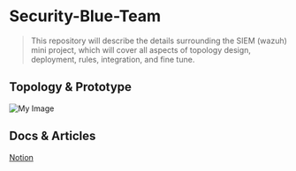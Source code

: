 # Security-Blue-Team
> This repository will describe the details surrounding the SIEM (wazuh) mini project, which will cover all aspects of topology design, deployment, rules, integration, and fine tune.

## Topology & Prototype
![My Image](../Images/Topology.jpg)

## Docs & Articles
[Notion](https://13ihsan92.notion.site/Documentation-san-NBA-stl-b5f06c8384c34fbb877a1313cffd7804)
